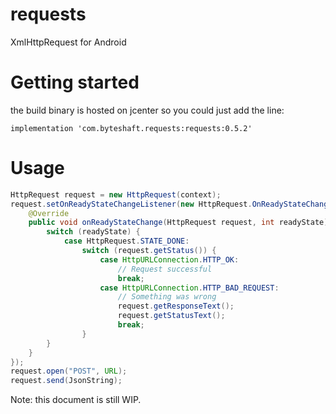 # requests
XmlHttpRequest for Android

# Getting started
the build binary is hosted on jcenter so you could just add the line:

```
implementation 'com.byteshaft.requests:requests:0.5.2'
```

# Usage
```java
HttpRequest request = new HttpRequest(context);
request.setOnReadyStateChangeListener(new HttpRequest.OnReadyStateChangeListener() {
    @Override
    public void onReadyStateChange(HttpRequest request, int readyState) {
        switch (readyState) {
            case HttpRequest.STATE_DONE:
                switch (request.getStatus()) {
                    case HttpURLConnection.HTTP_OK:
                        // Request successful
                        break;
                    case HttpURLConnection.HTTP_BAD_REQUEST:
                        // Something was wrong
                        request.getResponseText();
                        request.getStatusText();
                        break;
                }
        }
    }
});
request.open("POST", URL);
request.send(JsonString);
```

Note: this document is still WIP.
